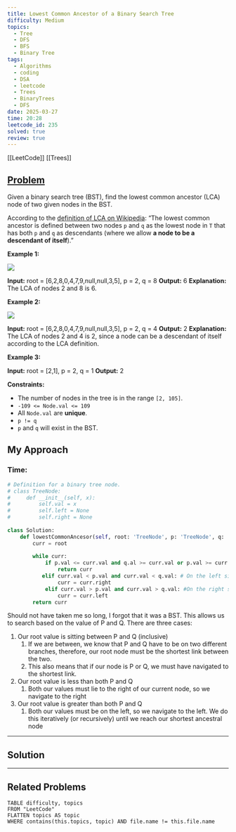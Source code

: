 ```yaml
---
title: Lowest Common Ancestor of a Binary Search Tree
difficulty: Medium
topics:
  - Tree
  - DFS
  - BFS
  - Binary Tree
tags:
  - Algorithms
  - coding
  - DSA
  - leetcode
  - Trees
  - BinaryTrees
  - DFS
date: 2025-03-27
time: 20:28
leetcode_id: 235
solved: true
review: true
---
```

[[LeetCode]]
[[Trees]]
## [Problem](https://leetcode.com/problems/lowest-common-ancestor-of-a-binary-search-tree/)
Given a binary search tree (BST), find the lowest common ancestor (LCA) node of two given nodes in the BST.

According to the [definition of LCA on Wikipedia](https://en.wikipedia.org/wiki/Lowest_common_ancestor): “The lowest common ancestor is defined between two nodes `p` and `q` as the lowest node in `T` that has both `p` and `q` as descendants (where we allow **a node to be a descendant of itself**).”

**Example 1:**

![](https://assets.leetcode.com/uploads/2018/12/14/binarysearchtree_improved.png)

**Input:** root = [6,2,8,0,4,7,9,null,null,3,5], p = 2, q = 8
**Output:** 6
**Explanation:** The LCA of nodes 2 and 8 is 6.

**Example 2:**

![](https://assets.leetcode.com/uploads/2018/12/14/binarysearchtree_improved.png)

**Input:** root = [6,2,8,0,4,7,9,null,null,3,5], p = 2, q = 4
**Output:** 2
**Explanation:** The LCA of nodes 2 and 4 is 2, since a node can be a descendant of itself according to the LCA definition.

**Example 3:**

**Input:** root = [2,1], p = 2, q = 1
**Output:** 2

**Constraints:**

- The number of nodes in the tree is in the range `[2, 105]`.
- `-109 <= Node.val <= 109`
- All `Node.val` are **unique**.
- `p != q`
- `p` and `q` will exist in the BST.


## My Approach
### Time: 

```python
# Definition for a binary tree node.
# class TreeNode:
#     def __init__(self, x):
#         self.val = x
#         self.left = None
#         self.right = None
  
class Solution:
    def lowestCommonAncesor(self, root: 'TreeNode', p: 'TreeNode', q: 'TreeNode') -> 'TreeNode':
        curr = root
  
        while curr:
            if p.val <= curr.val and q.al >= curr.val or p.val >= curr.val and q.val <= curr.val: # Middle
                return curr
           elif curr.val < p.val and curr.val < q.val: # On the left side
                curr = curr.right
            elif curr.val > p.val and curr.val > q.val: #On the right side
                curr = curr.left
        return curr
```
Should not have taken me so long, I forgot that it was a BST. This allows us to search based on the value of P and Q. There are three cases:
1. Our root value is sitting between P and Q (inclusive)
	1. If we are between, we know that P and Q have to be on two different branches, therefore, our root node must be the shortest link between the two.
	2. This also means that if our node is P or Q, we must have navigated to the shortest link.
2. Our root value is less than both P and Q
	1. Both our values must lie to the right of our current node, so we navigate to the right
3. Our root value is greater than both P and Q
	1. Both our values must be on the left, so we navigate to the left.
We do this iteratively (or recursively) until we reach our shortest ancestral node 





---
## Solution




---
## Related Problems
```dataview
TABLE difficulty, topics
FROM "LeetCode"
FLATTEN topics AS topic
WHERE contains(this.topics, topic) AND file.name != this.file.name
```